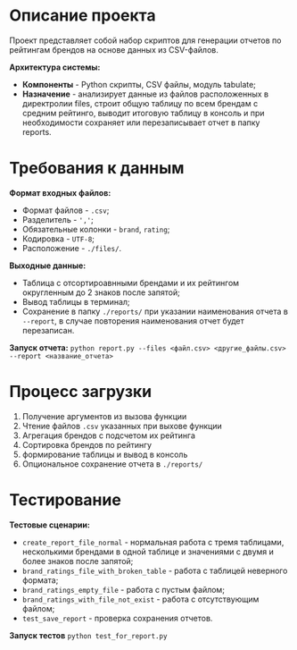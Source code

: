 # Описание проекта
Проект представляет собой набор скриптов для генерации отчетов по рейтингам брендов на основе данных из CSV-файлов.

**Архитектура системы:**
- **Компоненты** - Python скрипты, CSV файлы, модуль tabulate;
- **Назначение** - анализирует данные  из файлов расположенных в директролии files, строит общую таблицу по всем брендам с средним рейтинго, выводит итоговую таблицу в консоль и при необходимости сохраняет или перезаписывает отчет в папку reports.

# Требования к данным

**Формат входных файлов:**
- Формат файлов - `.csv`;
- Разделитель - `','`;
- Обязательные колонки - `brand`, `rating`;
- Кодировка - `UTF-8`;
- Расположение - `./files/`.

**Выходные данные:**
- Таблица с отсортироавнными брендами и их рейтингом округленным до 2 знаков после запятой;
- Вывод таблицы в терминал;
- Сохранение в папку `./reports/` при указании наименования отчета в `--report`, в случае повторения наименования отчет будет перезаписан.

**Запуск отчета:**
`python report.py --files <файл.csv> <другие_файлы.csv> --report <название_отчета>`

# Процесс загрузки
1. Получение аргументов из вызова функции
2. Чтение файлов `.csv` указанных при выхове функции
3. Агрегация брендов с подсчетом их рейтинга
4. Сортировка брендов по рейтингу
5. формирование таблицы и вывод в консоль
6. Опциональное сохранение отчета в `./reports/`

# Тестирование
**Тестовые сценарии:**
- `create_report_file_normal` - нормальная работа с тремя таблицами, несколькими брендами в одной таблице и значениями с двумя и более знаков после запятой;
- `brand_ratings_file_with_broken_table` - работа с таблицей неверного формата;
- `brand_ratings_empty_file` - работа с пустым файлом;
- `brand_ratings_with_file_not_exist` - работа с отсутствующим файлом;
- `test_save_report` - проверка сохранения отчетов.

**Запуск тестов**
`python test_for_report.py`
